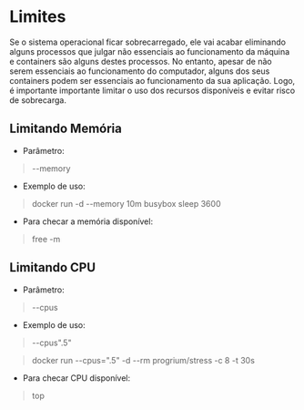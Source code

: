 # Limites

Se o sistema operacional ficar sobrecarregado, ele vai acabar eliminando alguns processos que julgar não essenciais ao funcionamento da máquina e containers são alguns destes processos. No entanto, apesar de não serem essenciais ao funcionamento do computador, alguns dos seus containers podem ser essenciais ao funcionamento da sua aplicação. Logo, é importante importante limitar o uso dos recursos disponíveis e evitar risco de sobrecarga.

## Limitando Memória
* Parâmetro:
>--memory

* Exemplo de uso: 
>docker run -d --memory 10m busybox sleep 3600

* Para checar a memória disponível:
>free -m

## Limitando CPU
* Parâmetro:
>--cpus

* Exemplo de uso:
>--cpus".5"

>docker run --cpus=".5" -d --rm progrium/stress -c 8 -t 30s

* Para checar CPU disponível:
>top
